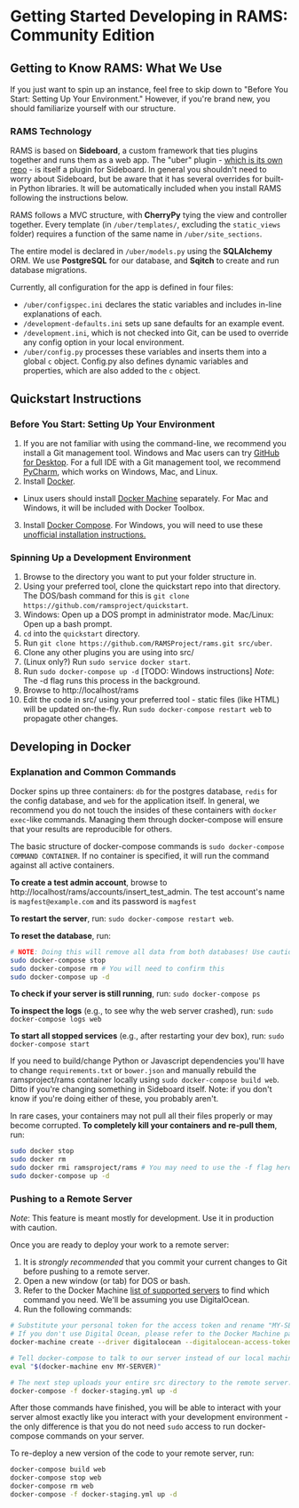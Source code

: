 # Getting Started Developing in RAMS: Community Edition

## Getting to Know RAMS: What We Use
 If you just want to spin up an instance, feel free to skip down to "Before You Start: Setting Up Your Environment." However, if you're brand new, you should familiarize yourself with our structure.

### RAMS Technology

 RAMS is based on **Sideboard**, a custom framework that ties plugins together and runs them as a web app. The "uber" plugin - [which is its own repo](https://github.com/RAMSProject/rams) - is itself a plugin for Sideboard. In general you shouldn't need to worry about Sideboard, but be aware that it has several overrides for built-in Python libraries. It will be automatically included when you install RAMS following the instructions below.

 RAMS follows a MVC structure, with **CherryPy** tying the view and controller together. Every template (in `/uber/templates/`, excluding the `static_views` folder) requires a function of the same name in `/uber/site_sections`.

 The entire model is declared in `/uber/models.py` using the **SQLAlchemy** ORM. We use **PostgreSQL** for our database, and **Sqitch** to create and run database migrations.

 Currently, all configuration for the app is defined in four files:
 * `/uber/configspec.ini` declares the static variables and includes in-line explanations of each.
 * `/development-defaults.ini` sets up sane defaults for an example event.
 * `/development.ini`, which is not checked into Git, can be used to override any config option in your local environment.
 * `/uber/config.py` processes these variables and inserts them into a global `c` object. Config.py also defines dynamic variables and properties, which are also added to the `c` object.

## Quickstart Instructions
### Before You Start: Setting Up Your Environment
1. If you are not familiar with using the command-line, we recommend you install a Git management tool. Windows and Mac users can try [GitHub for Desktop](https://desktop.github.com/). For a full IDE with a Git management tool, we recommend [PyCharm](https://www.jetbrains.com/pycharm/), which works on Windows, Mac, and Linux.
2. Install [Docker](https://docs.docker.com/installation/#installation).
 * Linux users should install [Docker Machine](https://docs.docker.com/machine/install-machine/) separately. For Mac and Windows, it will be included with Docker Toolbox.
3. Install [Docker Compose](https://docs.docker.com/compose/install/). For Windows, you will need to use these [unofficial installation instructions.](http://stackoverflow.com/questions/29289785/how-to-install-docker-compose-on-windows)

### Spinning Up a Development Environment
1. Browse to the directory you want to put your folder structure in.
2. Using your preferred tool, clone the quickstart repo into that directory. The DOS/bash command for this is `git clone https://github.com/ramsproject/quickstart`.
3. Windows: Open up a DOS prompt in administrator mode. Mac/Linux: Open up a bash prompt.
4. `cd` into the `quickstart` directory.
5. Run `git clone https://github.com/RAMSProject/rams.git src/uber`.
6. Clone any other plugins you are using into src/
7. (Linux only?) Run `sudo service docker start`.
8. Run `sudo docker-compose up -d` [TODO: Windows instructions] *Note*: The -d flag runs this process in the background.
9. Browse to http://localhost/rams 
10. Edit the code in src/ using your preferred tool - static files (like HTML) will be updated on-the-fly. Run `sudo docker-compose restart web` to propagate other changes.

## Developing in Docker
### Explanation and Common Commands
Docker spins up three containers: `db` for the postgres database, `redis` for the config database, and `web` for the application itself. In general, we recommend you do not touch the insides of these containers with `docker exec`-like commands. Managing them through docker-compose will ensure that your results are reproducible for others.

The basic structure of docker-compose commands is `sudo docker-compose COMMAND CONTAINER`. If no container is specified, it will run the command against all active containers.

**To create a test admin account**, browse to http://localhost/rams/accounts/insert_test_admin. The test account's name is `magfest@example.com` and its password is `magfest`

**To restart the server**, run: `sudo docker-compose restart web`.

**To reset the database**, run:
```bash
# NOTE: Doing this will remove all data from both databases! Use caution, please!
sudo docker-compose stop
sudo docker-compose rm # You will need to confirm this
sudo docker-compose up -d
```

**To check if your server is still running**, run: `sudo docker-compose ps`

**To inspect the logs** (e.g., to see why the web server crashed), run: `sudo docker-compose logs web`

**To start all stopped services** (e.g., after restarting your dev box), run: `sudo docker-compose start`

If you need to build/change Python or Javascript dependencies you'll have to change `requirements.txt` or `bower.json` and manually rebuild the ramsproject/rams container locally using `sudo docker-compose build web`. Ditto if you're changing something in Sideboard itself. Note: if you don't know if you're doing either of these, you probably aren't.

In rare cases, your containers may not pull all their files properly or may become corrupted. **To completely kill your containers and re-pull them**, run:
```bash
sudo docker stop
sudo docker rm
sudo docker rmi ramsproject/rams # You may need to use the -f flag here
sudo docker-compose up -d
```

### Pushing to a Remote Server
*Note*: This feature is meant mostly for development. Use it in production with caution.

Once you are ready to deploy your work to a remote server:

1. It is _strongly recommended_ that you commit your current changes to Git before pushing to a remote server.
2. Open a new window (or tab) for DOS or bash.
3. Refer to the Docker Machine [list of supported servers](https://docs.docker.com/machine/drivers/) to find which command you need. We'll be assuming you use DigitalOcean.
4. Run the following commands:

```bash
# Substitute your personal token for the access token and rename "MY-SERVER" anything you want. Don't use underscores, though.
# If you don't use Digital Ocean, please refer to the Docker Machine page for the right create command for you.
docker-machine create --driver digitalocean --digitalocean-access-token=YOUR_TOKEN_HERE MY-SERVER

# Tell docker-compose to talk to our server instead of our local machine.
eval "$(docker-machine env MY-SERVER)"

# The next step uploads your entire src directory to the remote server. It may take some time.
docker-compose -f docker-staging.yml up -d
```

After those commands have finished, you will be able to interact with your server almost exactly like you interact with your development environment - the only difference is that you do not need `sudo` access to run docker-compose commands on your server.

To re-deploy a new version of the code to your remote server, run:
```bash
docker-compose build web
docker-compose stop web
docker-compose rm web
docker-compose -f docker-staging.yml up -d
```
